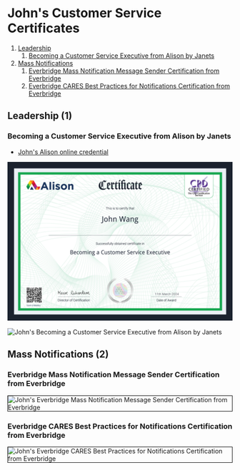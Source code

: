 # John's Customer Service Certificates
1. [Leadership](#leadership-1)
    1. [Becoming a Customer Service Executive from Alison by Janets](#becoming-a-customer-service-executive-from-alison-by-janets)
1. [Mass Notifications](#mass-notifications-2)
    1. [Everbridge Mass Notification Message Sender Certification from Everbridge](#everbridge-mass-notification-message-sender-certification-from-everbridge)
    1. [Everbridge CARES Best Practices for Notifications Certification from Everbridge](#everbridge-cares-best-practices-for-notifications-certification-from-everbridge)
## Leadership (1)
### Becoming a Customer Service Executive from Alison by Janets
* [John's Alison online credential](https://alison.com/certification/check/2y10Q606CDG642cBw9NHeN4A9Ba5Y5rDn3FfmuK1oCKHvviA7vpvQ5W)

![John's Becoming a Customer Service Executive from Alison by Janets](cert_customer-service_becoming-a-customer-service-executive_alison_cert-5349-37486854_2024-03-11.png)

![John's Becoming a Customer Service Executive from Alison by Janets](cert_customer-service_becoming-a-customer-service-executive_alison_2024-03-11_transcript_pg1.png)

## Mass Notifications (2)
### Everbridge Mass Notification Message Sender Certification from Everbridge

<img src="../cert_communications_everbridge_mass-notification-message-sender-certification_2014-12-06_cert-DC8F-2A3C-25BF-4C11.png" alt="John's Everbridge Mass Notification Message Sender Certification from Everbridge" style="border:1px solid #000000" />

### Everbridge CARES Best Practices for Notifications Certification from Everbridge

<img src="../cert_communications_everbridge_cares-best-practices-for-notifications-certification_20141211_cert-2881-3F9A-7A68-4CBD.png" alt="John's Everbridge CARES Best Practices for Notifications Certification from Everbridge" style="border:1px solid #000000" />

